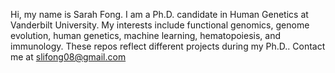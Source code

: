 Hi, my name is Sarah Fong.
I am a Ph.D. candidate in Human Genetics at Vanderbilt University. 
My interests include functional genomics, genome evolution, human genetics, machine learning, hematopoiesis, and immunology. 
These repos reflect different projects during my Ph.D..
Contact me at slifong08@gmail.com
